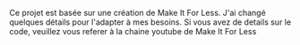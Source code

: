 Ce projet est basée sur une création de Make It For Less. 
J'ai changé quelques détails pour l'adapter à mes besoins.
Si vous avez de details sur le code, veuillez vous referer à la chaine youtube de Make It For Less
